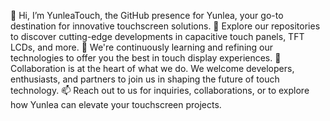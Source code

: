 👋 Hi, I’m YunleaTouch, the GitHub presence for Yunlea, your go-to destination for innovative touchscreen solutions.
👀 Explore our repositories to discover cutting-edge developments in capacitive touch panels, TFT LCDs, and more.
🌱 We're continuously learning and refining our technologies to offer you the best in touch display experiences.
💞️ Collaboration is at the heart of what we do. We welcome developers, enthusiasts, and partners to join us in shaping the future of touch technology.
📫 Reach out to us for inquiries, collaborations, or to explore how Yunlea can elevate your touchscreen projects.

